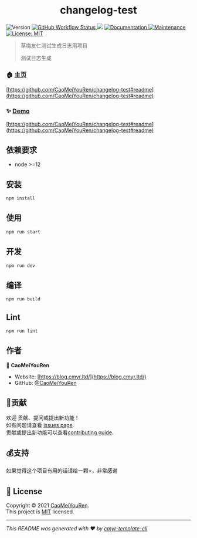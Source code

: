 <h1 align="center">changelog-test </h1>
<p>
  <img alt="Version" src="https://img.shields.io/badge/version-0.1.0-blue.svg?cacheSeconds=2592000" />
  <a href="https://github.com/CaoMeiYouRen/changelog-test/actions?query=workflow%3ARelease" target="_blank">
    <img alt="GitHub Workflow Status" src="https://img.shields.io/github/workflow/status/CaoMeiYouRen/changelog-test/Release">
  </a>
  <img src="https://img.shields.io/badge/node-%3E%3D12-blue.svg" />
  <a href="https://github.com/CaoMeiYouRen/changelog-test#readme" target="_blank">
    <img alt="Documentation" src="https://img.shields.io/badge/documentation-yes-brightgreen.svg" />
  </a>
  <a href="https://github.com/CaoMeiYouRen/changelog-test/graphs/commit-activity" target="_blank">
    <img alt="Maintenance" src="https://img.shields.io/badge/Maintained%3F-yes-green.svg" />
  </a>
  <a href="https://github.com/CaoMeiYouRen/changelog-test/blob/master/LICENSE" target="_blank">
    <img alt="License: MIT" src="https://img.shields.io/badge/License-MIT-yellow.svg" />
  </a>
</p>


> 草梅友仁测试生成日志用项目
>
> 测试日志生成

### 🏠 [主页](https://github.com/CaoMeiYouRen/changelog-test#readme)

[https://github.com/CaoMeiYouRen/changelog-test#readme](https://github.com/CaoMeiYouRen/changelog-test#readme)


### ✨ [Demo](https://github.com/CaoMeiYouRen/changelog-test#readme)

[https://github.com/CaoMeiYouRen/changelog-test#readme](https://github.com/CaoMeiYouRen/changelog-test#readme)


## 依赖要求


- node >=12

## 安装

```sh
npm install
```

## 使用

```sh
npm run start
```

## 开发

```sh
npm run dev
```

## 编译

```sh
npm run build
```

## Lint

```sh
npm run lint
```


## 作者


👤 **CaoMeiYouRen**

* Website: [https://blog.cmyr.ltd/](https://blog.cmyr.ltd/)
* GitHub: [@CaoMeiYouRen](https://github.com/CaoMeiYouRen)


## 🤝贡献

欢迎 贡献、提问或提出新功能！<br />如有问题请查看 [issues page](https://github.com/CaoMeiYouRen/changelog-test/issues). <br/>贡献或提出新功能可以查看[contributing guide](https://github.com/CaoMeiYouRen/changelog-test/blob/master/CONTRIBUTING.md).

## 💰支持

如果觉得这个项目有用的话请给一颗⭐️，非常感谢

## 📝 License

Copyright © 2021 [CaoMeiYouRen](https://github.com/CaoMeiYouRen).<br />
This project is [MIT](https://github.com/CaoMeiYouRen/changelog-test/blob/master/LICENSE) licensed.

***
_This README was generated with ❤️ by [cmyr-template-cli](https://github.com/CaoMeiYouRen/cmyr-template-cli)_
